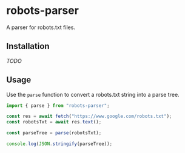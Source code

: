 # robots-parser

A parser for robots.txt files.

## Installation

_TODO_

## Usage

Use the `parse` function to convert a robots.txt string into a parse tree.

```ts
import { parse } from "robots-parser";

const res = await fetch("https://www.google.com/robots.txt");
const robotsTxt = await res.text();

const parseTree = parse(robotsTxt);

console.log(JSON.stringify(parseTree));
```
